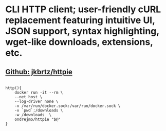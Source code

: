# CLI HTTP client; user-friendly cURL replacement featuring intuitive UI, JSON support, syntax highlighting, wget-like downloads, extensions, etc.
## [Github: jkbrtz/httpie](https://github.com/jkbrzt/httpie)
<pre>
<code>
http(){  
	docker run -it --rm \  
    --net host \  
    --log-driver none \  
    -v /var/run/docker.sock:/var/run/docker.sock \  
    -v `pwd`:/downloads \  
    -w /downloads  \  
    ondrejmo/httpie "$@"  
}  
</code>
</pre>

